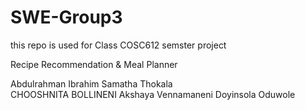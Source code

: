 # SWE-Group3
 this repo is used for Class COSC612 semster project

Recipe Recommendation & Meal Planner

Abdulrahman Ibrahim 
Samatha Thokala  
CHOOSHNITA BOLLINENI 
Akshaya Vennamaneni 
Doyinsola Oduwole
